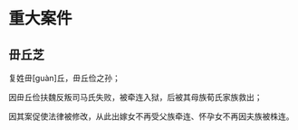 # 重大案件

## 毌丘芝

复姓毌\[guàn]丘，毌丘俭之孙；

因毌丘俭扶魏反叛司马氏失败，被牵连入狱，后被其母族荀氏家族救出；

因其案促使法律被修改，从此出嫁女不再受父族牵连、怀孕女不再因夫族被株连。
